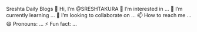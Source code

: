 Sreshta Daily Blogs 👋 Hi, I’m @SRESHTAKURA 👀 I’m interested in ... 🌱 I’m currently learning ... 💞️ I’m looking to collaborate on ... 📫 How to reach me ... 😄 Pronouns: ... ⚡ Fun fact: ...
